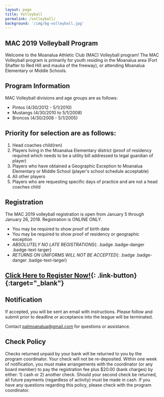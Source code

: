 ```yaml
---
layout: page
title: Volleyball
permalink: /volleyball/
background: '/img/bg-volleyball.jpg'
---
```


MAC 2019 Volleyball Program
----------------------------------
Welcome to the Moanalua Athletic Club (MAC) Volleyball program! The MAC Volleyball
program is primarily for youth residing in the Moanalua area (Fort Shafter to Red
Hill and mauka of the freeway), or attending Moanalua Elementary or Middle Schools.

Program Information
-------------------
MAC Volleyball divisions and age groups are as follows:  
* Pintos (4/30/2012 - 5/1/2010)
* Mustangs (4/30/2010 to 5/1/2008)
* Broncos (4/30/2008 - 5/1/2005)

Priority for selection are as follows:
--------------------------------------
1. Head coaches child(ren)
1. Players living in the Moanalua Elementary district (proof of residency required which needs to be a utility bill addressed to legal guardian of player)
1. Players who have obtained a Geographic Exception to Moanalua Elementary or Middle School (player's school schedule acceptable)
1. All other players
1. Players who are requesting specific days of practice and are not a head coaches child

Registration
------------
The MAC 2019 volleyball registration is open from January 5 through January 26, 2018. Registration is ONLINE ONLY.

* You may be required to show proof of birth date
* You may be required to show proof of residency or geographic exception
* *ABSOLUTELY NO LATE REGISTRATIONS*{: .badge .badge-danger .badge-text-larger}
* *RETURNS ON UNIFORMS WILL NOT BE ACCEPTED*{: .badge .badge-danger .badge-text-larger}

## [Click Here to Register Now!](https://goo.gl/forms/Av7X2sZvaT9mnPvY2){: .link-button}{:target="_blank"}

Notification
------------
If accepted, you will be sent an email with instructions. Please follow and submit
prior to deadline or acceptance into the league will be terminated.

Contact [palmoanalua@gmail.com](mailto:palmoanalua@gmail.com)  for questions or assistance.

Check Policy
------------
Checks returned unpaid by your bank will be returned to you by the program coordinator. 
Your check will not be re-deposited. Within one week of notification, you must make
arrangements with the coordinator (or any board member) to pay the registration fee
plus $20.00 (bank charges) by either: 1) cash or 2) another check. Should your second
check be returned, all future payments (regardless of activity) must be made in cash.
If you have any questions regarding this policy, please check with the program coordinator.